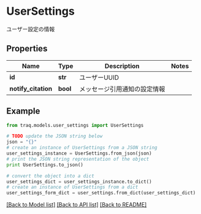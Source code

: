 # UserSettings

ユーザー設定の情報

## Properties

Name | Type | Description | Notes
------------ | ------------- | ------------- | -------------
**id** | **str** | ユーザーUUID | 
**notify_citation** | **bool** | メッセージ引用通知の設定情報 | 

## Example

```python
from traq.models.user_settings import UserSettings

# TODO update the JSON string below
json = "{}"
# create an instance of UserSettings from a JSON string
user_settings_instance = UserSettings.from_json(json)
# print the JSON string representation of the object
print UserSettings.to_json()

# convert the object into a dict
user_settings_dict = user_settings_instance.to_dict()
# create an instance of UserSettings from a dict
user_settings_form_dict = user_settings.from_dict(user_settings_dict)
```
[[Back to Model list]](../README.md#documentation-for-models) [[Back to API list]](../README.md#documentation-for-api-endpoints) [[Back to README]](../README.md)


